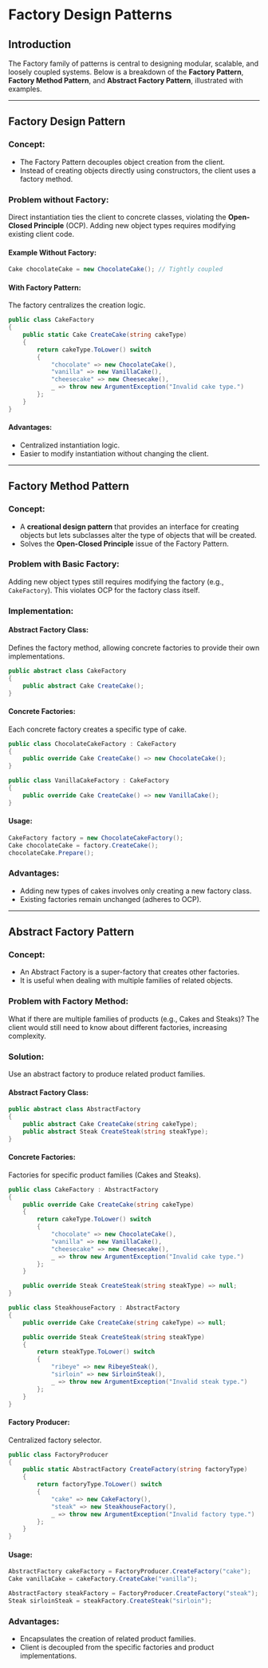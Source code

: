 # Factory Design Patterns

## Introduction

The Factory family of patterns is central to designing modular, scalable, and loosely coupled systems. Below is a breakdown of the **Factory Pattern**, **Factory Method Pattern**, and **Abstract Factory Pattern**, illustrated with examples.

---

## Factory Design Pattern

### Concept:
- The Factory Pattern decouples object creation from the client. 
- Instead of creating objects directly using constructors, the client uses a factory method.

### Problem without Factory:
Direct instantiation ties the client to concrete classes, violating the **Open-Closed Principle** (OCP). Adding new object types requires modifying existing client code.

#### Example Without Factory:
```csharp
Cake chocolateCake = new ChocolateCake(); // Tightly coupled
```

#### With Factory Pattern:
The factory centralizes the creation logic.

```csharp
public class CakeFactory
{
    public static Cake CreateCake(string cakeType)
    {
        return cakeType.ToLower() switch
        {
            "chocolate" => new ChocolateCake(),
            "vanilla" => new VanillaCake(),
            "cheesecake" => new Cheesecake(),
            _ => throw new ArgumentException("Invalid cake type.")
        };
    }
}
```

#### Advantages:
- Centralized instantiation logic.
- Easier to modify instantiation without changing the client.

---

## Factory Method Pattern

### Concept:
- A **creational design pattern** that provides an interface for creating objects but lets subclasses alter the type of objects that will be created.
- Solves the **Open-Closed Principle** issue of the Factory Pattern.

### Problem with Basic Factory:
Adding new object types still requires modifying the factory (e.g., `CakeFactory`). This violates OCP for the factory class itself.

### Implementation:

#### Abstract Factory Class:
Defines the factory method, allowing concrete factories to provide their own implementations.
```csharp
public abstract class CakeFactory
{
    public abstract Cake CreateCake();
}
```

#### Concrete Factories:
Each concrete factory creates a specific type of cake.
```csharp
public class ChocolateCakeFactory : CakeFactory
{
    public override Cake CreateCake() => new ChocolateCake();
}

public class VanillaCakeFactory : CakeFactory
{
    public override Cake CreateCake() => new VanillaCake();
}
```

#### Usage:
```csharp
CakeFactory factory = new ChocolateCakeFactory();
Cake chocolateCake = factory.CreateCake();
chocolateCake.Prepare();
```

### Advantages:
- Adding new types of cakes involves only creating a new factory class.
- Existing factories remain unchanged (adheres to OCP).

---

## Abstract Factory Pattern

### Concept:
- An Abstract Factory is a super-factory that creates other factories.
- It is useful when dealing with multiple families of related objects.

### Problem with Factory Method:
What if there are multiple families of products (e.g., Cakes and Steaks)? The client would still need to know about different factories, increasing complexity.

### Solution:
Use an abstract factory to produce related product families.

#### Abstract Factory Class:
```csharp
public abstract class AbstractFactory
{
    public abstract Cake CreateCake(string cakeType);
    public abstract Steak CreateSteak(string steakType);
}
```

#### Concrete Factories:
Factories for specific product families (Cakes and Steaks).
```csharp
public class CakeFactory : AbstractFactory
{
    public override Cake CreateCake(string cakeType)
    {
        return cakeType.ToLower() switch
        {
            "chocolate" => new ChocolateCake(),
            "vanilla" => new VanillaCake(),
            "cheesecake" => new Cheesecake(),
            _ => throw new ArgumentException("Invalid cake type.")
        };
    }

    public override Steak CreateSteak(string steakType) => null;
}

public class SteakhouseFactory : AbstractFactory
{
    public override Cake CreateCake(string cakeType) => null;

    public override Steak CreateSteak(string steakType)
    {
        return steakType.ToLower() switch
        {
            "ribeye" => new RibeyeSteak(),
            "sirloin" => new SirloinSteak(),
            _ => throw new ArgumentException("Invalid steak type.")
        };
    }
}
```

#### Factory Producer:
Centralized factory selector.
```csharp
public class FactoryProducer
{
    public static AbstractFactory CreateFactory(string factoryType)
    {
        return factoryType.ToLower() switch
        {
            "cake" => new CakeFactory(),
            "steak" => new SteakhouseFactory(),
            _ => throw new ArgumentException("Invalid factory type.")
        };
    }
}
```

#### Usage:
```csharp
AbstractFactory cakeFactory = FactoryProducer.CreateFactory("cake");
Cake vanillaCake = cakeFactory.CreateCake("vanilla");

AbstractFactory steakFactory = FactoryProducer.CreateFactory("steak");
Steak sirloinSteak = steakFactory.CreateSteak("sirloin");
```

### Advantages:
- Encapsulates the creation of related product families.
- Client is decoupled from the specific factories and product implementations.